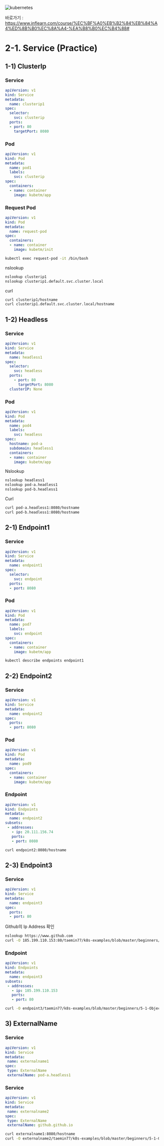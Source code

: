 
![kubernetes](https://github.com/taemin77/k8s-examples/blob/master/github.JPG)

바로가기 : 
https://www.inflearn.com/course/%EC%BF%A0%EB%B2%84%EB%84%A4%ED%8B%B0%EC%8A%A4-%EA%B8%B0%EC%B4%88#

# 2-1. Service (Practice)


## 1-1) ClusterIp

### Service
```yaml
apiVersion: v1
kind: Service
metadata:
  name: clusterip1
spec:
  selector:
    svc: clusterip
  ports:
  - port: 80
    targetPort: 8080
```

### Pod
```yaml
apiVersion: v1
kind: Pod
metadata:
  name: pod1
  labels:
    svc: clusterip
spec:
  containers:
  - name: container
    image: kubetm/app
```

### Request Pod
```yaml
apiVersion: v1
kind: Pod
metadata:
  name: request-pod
spec:
  containers:
  - name: container
    image: kubetm/init
```

```sh
kubectl exec request-pod -it /bin/bash
```

nslookup

```sh
nslookup clusterip1
nslookup clusterip1.default.svc.cluster.local
```

curl

```sh
curl clusterip1/hostname
curl clusterip1.default.svc.cluster.local/hostname
```


## 1-2) Headless

### Service
```yaml
apiVersion: v1
kind: Service
metadata:
  name: headless1
spec:
  selector:
    svc: headless
  ports:
    - port: 80
      targetPort: 8080    
  clusterIP: None
```

### Pod
```yaml
apiVersion: v1
kind: Pod
metadata:
  name: pod4
  labels:
    svc: headless
spec:
  hostname: pod-a
  subdomain: headless1
  containers:
  - name: container
    image: kubetm/app
```

Nslookup


```sh
nslookup headless1
nslookup pod-a.headless1
nslookup pod-b.headless1

```
Curl

```sh
curl pod-a.headless1:8080/hostname
curl pod-b.headless1:8080/hostname
```

## 2-1) Endpoint1


### Service
```yaml
apiVersion: v1
kind: Service
metadata:
  name: endpoint1
spec:
  selector:
    svc: endpoint
  ports:
  - port: 8080
```

### Pod
```yaml
apiVersion: v1
kind: Pod
metadata:
  name: pod7
  labels:
    svc: endpoint
spec:
  containers:
  - name: container
    image: kubetm/app
```


```sh
kubectl describe endpoints endpoint1
```

## 2-2) Endpoint2


### Service
```yaml
apiVersion: v1
kind: Service
metadata:
  name: endpoint2
spec:
  ports:
  - port: 8080
```

### Pod
```yaml
apiVersion: v1
kind: Pod
metadata:
  name: pod9
spec:
  containers:
  - name: container
    image: kubetm/app
```

### Endpoint
```yaml
apiVersion: v1
kind: Endpoints
metadata:
  name: endpoint2
subsets:
 - addresses:
   - ip: 20.111.156.74
   ports:
   - port: 8080
```

```sh
curl endpoint2:8080/hostname
```

## 2-3) Endpoint3


### Service
```yaml
apiVersion: v1
kind: Service
metadata:
  name: endpoint3
spec:
  ports:
  - port: 80
```

Github의 Ip Address 확인

```sh
nslookup https://www.github.com
curl -O 185.199.110.153:80/taemin77/k8s-examples/blob/master/beginners/5-1-Object-Pod-Practice.md
```

### Endpoint
```yaml
apiVersion: v1
kind: Endpoints
metadata:
  name: endpoint3
subsets:
 - addresses:
   - ip: 185.199.110.153
   ports:
   - port: 80
```

```sh
curl -O endpoint3/taemin77/k8s-examples/blob/master/beginners/5-1-Object-Pod-Practice.md
```




## 3) ExternalName

### Service
```yaml
apiVersion: v1
kind: Service
metadata:
 name: externalname1
spec:
 type: ExternalName
 externalName: pod-a.headless1
```

### Service
```yaml
apiVersion: v1
kind: Service
metadata:
 name: externalname2
spec:
 type: ExternalName
 externalName: github.github.io
```

```sh
curl externalname1:8080/hostname
curl -O externalname2/taemin77/k8s-examples/blob/master/beginners/5-1-Object-Pod-Practice.md
```


